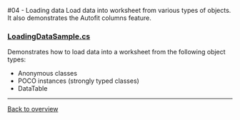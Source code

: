 ﻿#04 - Loading data
Load data into worksheet from various types of objects. It also demonstrates the Autofit columns feature.

### [LoadingDataSample.cs](LoadingDataSample.cs)
Demonstrates how to load data into a worksheet from the following object types:

- Anonymous classes
- POCO instances (strongly typed classes)
- DataTable

---
[Back to overview](/SampleApp.Core/Readme.md)
